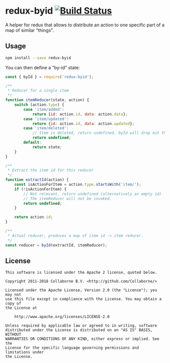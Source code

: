 # redux-byid [![Build Status](https://travis-ci.org/Collaborne/redux-byid.svg?branch=master)](https://travis-ci.org/Collaborne/redux-byid)

A helper for redux that allows to distribute an action to one specific part of a map of similar "things".

## Usage

```sh
npm install --save redux-byid
```

You can then define a "by-id" state:
```js
const { byId } = require('redux-byid');

/**
 * Reducer for a single item
 */
function itemReducer(state, action) {
    switch (action.type) {
        case 'item/added':
            return {id: action.id, data: action.data};
        case 'item/updated':
            return {id: action.id, data: action.updated};
        case 'item/deleted':
            // Item is deleted, return undefined. byId will drop out the state.
            return undefined;
        default:
            return state;
    }
}

/**
 * Extract the item id for this reducer
 */
function extractId(action) {
    const isActionForItem = action.type.startsWith('item/');
    if (!isActionForItem) {
        // Not relevant, return undefined (alternatively an empty id)
        // The itemReducer will not be invoked.
        return undefined;
    }

    return action.id;
}

/**
 * Actual reducer, produces a map of item id -> item reducer.
 */
const reducer = byId(extractId, itemReducer);
```

## License

    This software is licensed under the Apache 2 license, quoted below.

    Copyright 2011-2018 Collaborne B.V. <http://github.com/Collaborne/>

    Licensed under the Apache License, Version 2.0 (the "License"); you may not
    use this file except in compliance with the License. You may obtain a copy of
    the License at

        http://www.apache.org/licenses/LICENSE-2.0

    Unless required by applicable law or agreed to in writing, software
    distributed under the License is distributed on an "AS IS" BASIS, WITHOUT
    WARRANTIES OR CONDITIONS OF ANY KIND, either express or implied. See the
    License for the specific language governing permissions and limitations under
    the License.
